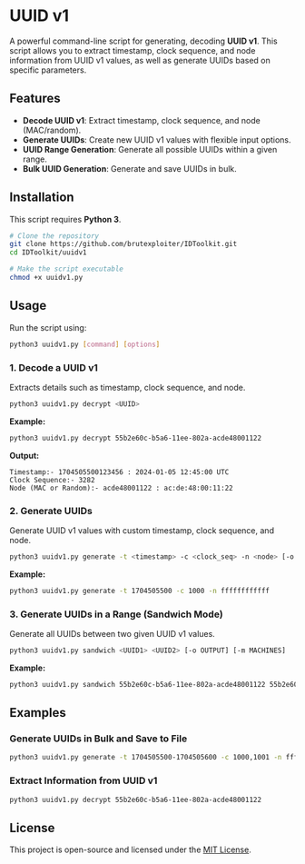 # UUID v1

A powerful command-line script for generating, decoding **UUID v1**. This script allows you to extract timestamp, clock sequence, and node information from UUID v1 values, as well as generate UUIDs based on specific parameters.

## Features
- **Decode UUID v1**: Extract timestamp, clock sequence, and node (MAC/random).
- **Generate UUIDs**: Create new UUID v1 values with flexible input options.
- **UUID Range Generation**: Generate all possible UUIDs within a given range.
- **Bulk UUID Generation**: Generate and save UUIDs in bulk.

## Installation
This script requires **Python 3**.

```bash
# Clone the repository
git clone https://github.com/brutexploiter/IDToolkit.git
cd IDToolkit/uuidv1

# Make the script executable
chmod +x uuidv1.py
```

## Usage
Run the script using:
```bash
python3 uuidv1.py [command] [options]
```

### **1. Decode a UUID v1**
Extracts details such as timestamp, clock sequence, and node.
```bash
python3 uuidv1.py decrypt <UUID>
```
**Example:**
```bash
python3 uuidv1.py decrypt 55b2e60c-b5a6-11ee-802a-acde48001122
```
**Output:**
```
Timestamp:- 1704505500123456 : 2024-01-05 12:45:00 UTC
Clock Sequence:- 3282
Node (MAC or Random):- acde48001122 : ac:de:48:00:11:22
```

### **2. Generate UUIDs**
Generate UUID v1 values with custom timestamp, clock sequence, and node.
```bash
python3 uuidv1.py generate -t <timestamp> -c <clock_seq> -n <node> [-o output_file]
```
**Example:**
```bash
python3 uuidv1.py generate -t 1704505500 -c 1000 -n ffffffffffff
```

### **3. Generate UUIDs in a Range (Sandwich Mode)**
Generate all UUIDs between two given UUID v1 values.
```bash
python3 uuidv1.py sandwich <UUID1> <UUID2> [-o OUTPUT] [-m MACHINES]
```
**Example:**
```bash
python3 uuidv1.py sandwich 55b2e60c-b5a6-11ee-802a-acde48001122 55b2e60d-b5a6-11ee-802a-acde480011ff -o uuid_range.txt
```

## Examples
### **Generate UUIDs in Bulk and Save to File**
```bash
python3 uuidv1.py generate -t 1704505500-1704505600 -c 1000,1001 -n ffffffffffff -o uuids.txt
```

### **Extract Information from UUID v1**
```bash
python3 uuidv1.py decrypt 55b2e60c-b5a6-11ee-802a-acde48001122
```

## License
This project is open-source and licensed under the [MIT License](LICENSE).
